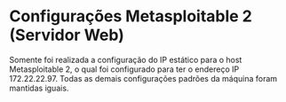 # Configurações Metasploitable 2 (Servidor Web)

Somente foi realizada a configuração do IP estático para o host Metasploitable 2, o qual foi configurado para ter o endereço IP 172.22.22.97.
Todas as demais configurações padrões da máquina foram mantidas iguais.
